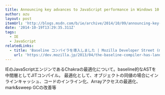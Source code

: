 ```yaml
---
title: Announcing key advances to JavaScript performance in Windows 10 Technical Preview - IEBlog - Site Home - MSDN Blogs
author: azu
layout: post
itemUrl: 'http://blogs.msdn.com/b/ie/archive/2014/10/09/announcing-key-advances-to-javascript-performance-in-windows-10-technical-preview.aspx'
date: '2014-10-19T13:29:35.311Z'
tags:
  - IE
  - JavaScript
relatedLinks:
  - title: 'Baseline コンパイラを導入しました | Mozilla Developer Street (modest)'
    url: 'https://dev.mozilla.jp/2013/04/the-baseline-compiler-has-landed/'
---
```

IEのJavaScriptエンジンであるChakraの最適化について。baseline的なASTを中間層としてJITコンパイル。
最適化として、オブジェクトの同値の場合にインラインキャッシュ、コードのインライン化、Arrayアクセスの最適化、mark&sweep GCの改善等
